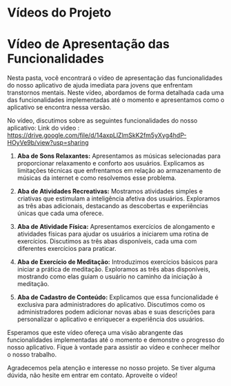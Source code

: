 # Vídeos do Projeto
# Vídeo de Apresentação das Funcionalidades

Nesta pasta, você encontrará o vídeo de apresentação das funcionalidades do nosso aplicativo de ajuda imediata para jovens que enfrentam transtornos mentais. Neste vídeo, abordamos de forma detalhada cada uma das funcionalidades implementadas até o momento e apresentamos como o aplicativo se encontra nessa versão.

No vídeo, discutimos sobre as seguintes funcionalidades do nosso aplicativo:
Link do video : https://drive.google.com/file/d/14axpLlZlmSkK2fm5yXyg4hdP-HOyVe9b/view?usp=sharing

1. **Aba de Sons Relaxantes:** Apresentamos as músicas selecionadas para proporcionar relaxamento e conforto aos usuários. Explicamos as limitações técnicas que enfrentamos em relação ao armazenamento de músicas da internet e como resolvemos esse problema.

2. **Aba de Atividades Recreativas:** Mostramos atividades simples e criativas que estimulam a inteligência afetiva dos usuários. Exploramos as três abas adicionais, destacando as descobertas e experiências únicas que cada uma oferece.

3. **Aba de Atividade Física:** Apresentamos exercícios de alongamento e atividades físicas para ajudar os usuários a iniciarem uma rotina de exercícios. Discutimos as três abas disponíveis, cada uma com diferentes exercícios para praticar.

4. **Aba de Exercício de Meditação:** Introduzimos exercícios básicos para iniciar a prática de meditação. Exploramos as três abas disponíveis, mostrando como elas guiam o usuário no caminho da iniciação à meditação.

5. **Aba de Cadastro de Conteúdo:** Explicamos que essa funcionalidade é exclusiva para administradores do aplicativo. Discutimos como os administradores podem adicionar novas abas e suas descrições para personalizar o aplicativo e enriquecer a experiência dos usuários.

Esperamos que este vídeo ofereça uma visão abrangente das funcionalidades implementadas até o momento e demonstre o progresso do nosso aplicativo. Fique à vontade para assistir ao vídeo e conhecer melhor o nosso trabalho.

Agradecemos pela atenção e interesse no nosso projeto. Se tiver alguma dúvida, não hesite em entrar em contato. Aproveite o vídeo!


